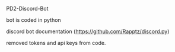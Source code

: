PD2-Discord-Bot

bot is coded in python

discord bot documentation (https://github.com/Rapptz/discord.py)

removed tokens and api keys from code. 
